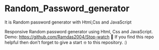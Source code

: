 # Random_Password_generator
It is Random password generator with Html,Css and JavaScript 

Responsive Random password generator using Html, Css and JavaScript.
Demo: https://github.com/Ramdas2004/Stop-watch
🙏 If you find this repo helpful then don't forget to give a start ❇️ to this repository. :)
